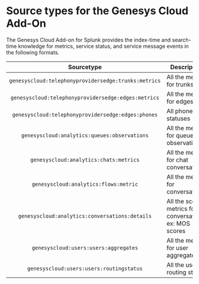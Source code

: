 # Source types for the Genesys Cloud Add-On

The Genesys Cloud Add-on for Splunk provides the index-time and search-time knowledge for metrics, service status, and service message events in the following formats.

| Sourcetype | Description |
|:---:|---|
| `genesyscloud:telephonyprovidersedge:trunks:metrics` | All the metrics for trunks |
| `genesyscloud:telephonyprovidersedge:edges:metrics`  | All the metrics for edges  |
| `genesyscloud:telephonyprovidersedge:edges:phones`  | All phones statuses  |
| `genesyscloud:analytics:queues:observations` | All the metrics for queue observations |
| `genesyscloud:analytics:chats:metrics` | All the metrics for chat conversations |
| `genesyscloud:analytics:flows:metric` | All the metrics for conversations |
| `genesyscloud:analytics:conversations:details` | All the score metrics for conversations, ex: MOS scores |
| `genesyscloud:users:users:aggregates` | All the metrics for user aggregates |
| `genesyscloud:users:users:routingstatus` | All the user routing status |
